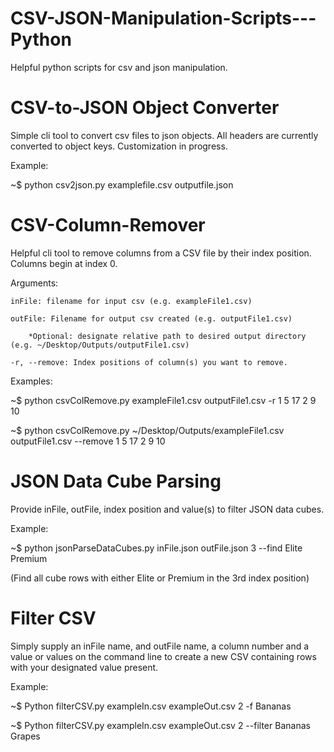 # CSV-JSON-Manipulation-Scripts---Python

Helpful python scripts for csv and json manipulation. 




# CSV-to-JSON Object Converter

Simple cli tool to convert csv files to json objects. All headers are currently converted to object keys. Customization in progress.

Example:

~$ python csv2json.py examplefile.csv outputfile.json




# CSV-Column-Remover

Helpful cli tool to remove columns from a CSV file by their index position. Columns begin at index 0. 

Arguments:
	
	inFile: filename for input csv (e.g. exampleFile1.csv)
	
	outFile: Filename for output csv created (e.g. outputFile1.csv)
		
		*Optional: designate relative path to desired output directory (e.g. ~/Desktop/Outputs/outputFile1.csv)
	
	-r, --remove: Index positions of column(s) you want to remove.

Examples:

~$ python csvColRemove.py exampleFile1.csv outputFile1.csv -r 1 5 17 2 9 10

~$ python csvColRemove.py ~/Desktop/Outputs/exampleFile1.csv outputFile1.csv --remove 1 5 17 2 9 10




# JSON Data Cube Parsing

Provide inFile, outFile, index position and value(s) to filter JSON data cubes.

Example:

~$ python jsonParseDataCubes.py inFile.json outFile.json 3 --find Elite Premium

(Find all cube rows with either Elite or Premium in the 3rd index position)



# Filter CSV

Simply supply an inFile name, and outFile name, a column number and a value or values on the command line to create a new CSV containing rows with your designated value present.

Example:

~$ Python filterCSV.py exampleIn.csv exampleOut.csv 2 -f Bananas

~$ Python filterCSV.py exampleIn.csv exampleOut.csv 2 --filter Bananas Grapes



